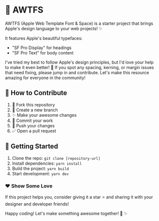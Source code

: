 # 🍎 AWTFS

AWTFS (Apple Web Template Font & Space) is a starter project that brings Apple's design language to your web projects! ✨

It features Apple's beautiful typefaces:

- "SF Pro Display" for headings
- "SF Pro Text" for body content

I've tried my best to follow Apple's design principles, but I'd love your help to make it even better! 👀 If you spot any spacing, kerning, or margin issues that need fixing, please jump in and contribute. Let's make this resource amazing for everyone in the community!

## 🤝 How to Contribute

1. 🍴 Fork this repository
2. 🌱 Create a new branch
3. ✨ Make your awesome changes
4. 💾 Commit your work
5. 🚀 Push your changes
6. ✅ Open a pull request

## 🚀 Getting Started

1. Clone the repo: `git clone [repository-url]`
2. Install dependencies: `yarn install`
3. Build the project: `yarn build`
4. Start development: `yarn dev`

### ❤️ Show Some Love

If this project helps you, consider giving it a star ⭐️ and sharing it with your designer and developer friends!

Happy coding! Let's make something awesome together! 🎨 ✨
